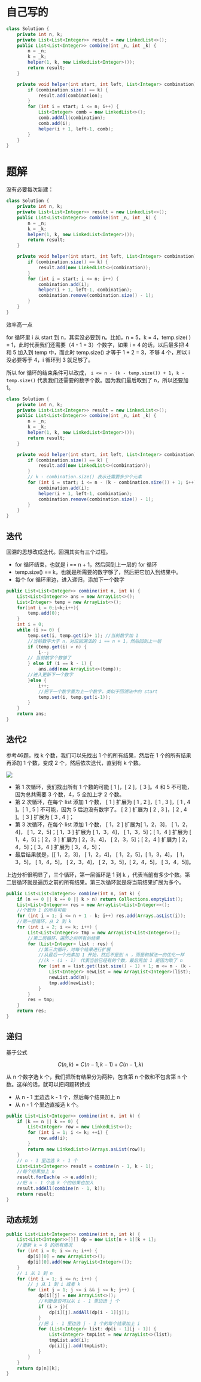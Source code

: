 # 自己写的

```java
class Solution {
    private int n, k;
    private List<List<Integer>> result = new LinkedList<>();
    public List<List<Integer>> combine(int _n, int _k) {
        n = _n;
        k = _k;
        helper(1, k, new LinkedList<Integer>());
        return result;
    }

    private void helper(int start, int left, List<Integer> combination) {
        if (combination.size() == k) {
            result.add(combination);
        }
        for (int i = start; i <= n; i++) {
            List<Integer> comb = new LinkedList<>();
            comb.addAll(combination);
            comb.add(i);
            helper(i + 1, left-1, comb);
        }
    }
}
```

# 题解

没有必要每次新建：

```java
class Solution {
    private int n, k;
    private List<List<Integer>> result = new LinkedList<>();
    public List<List<Integer>> combine(int _n, int _k) {
        n = _n;
        k = _k;
        helper(1, k, new LinkedList<Integer>());
        return result;
    }

    private void helper(int start, int left, List<Integer> combination) {
        if (combination.size() == k) {
            result.add(new LinkedList<>(combination));
        }
        for (int i = start; i <= n; i++) {
            combination.add(i);
            helper(i + 1, left-1, combination);
            combination.remove(combination.size() - 1);
        }
    }
}
```

效率高一点

for 循环里 i 从 start 到 n，其实没必要到 n。比如，n = 5，k = 4，temp.size( ) = 1，此时代表我们还需要（4 - 1 = 3）个数字，如果 i = 4 的话，以后最多把 4 和 5 加入到 temp 中，而此时 temp.size() 才等于 1 + 2 = 3，不够 4 个，所以 i 没必要等于 4，i 循环到 3 就足够了。

所以 for 循环的结束条件可以改成， `i <= n - (k - temp.size()) + 1`，`k - temp.size()` 代表我们还需要的数字个数。因为我们最后取到了 n，所以还要加 1。

```java
class Solution {
    private int n, k;
    private List<List<Integer>> result = new LinkedList<>();
    public List<List<Integer>> combine(int _n, int _k) {
        n = _n;
        k = _k;
        helper(1, k, new LinkedList<Integer>());
        return result;
    }

    private void helper(int start, int left, List<Integer> combination) {
        if (combination.size() == k) {
            result.add(new LinkedList<>(combination));
        }
        // k - combination.size() 表示还需要多少个元素
        for (int i = start; i <= n - (k - combination.size()) + 1; i++) {
            combination.add(i);
            helper(i + 1, left-1, combination);
            combination.remove(combination.size() - 1);
        }
    }
}
```

## 迭代

回溯的思想改成迭代。回溯其实有三个过程。
- for 循环结束，也就是 i == n + 1，然后回到上一层的 for 循环
- temp.size() == k，也就是所需要的数字够了，然后把它加入到结果中。
- 每个 for 循环里边，进入递归，添加下一个数字

```java
public List<List<Integer>> combine(int n, int k) {
    List<List<Integer>> ans = new ArrayList<>();
    List<Integer> temp = new ArrayList<>();
    for(int i = 0;i<k;i++){
        temp.add(0);
    }
    int i = 0;
    while (i >= 0) {
        temp.set(i, temp.get(i)+ 1); //当前数字加 1
        //当前数字大于 n，对应回溯法的 i == n + 1，然后回到上一层
        if (temp.get(i) > n) {
            i--;
        // 当前数字个数够了
        } else if (i == k - 1) { 
            ans.add(new ArrayList<>(temp));
        //进入更新下一个数字
        }else {
            i++;
            //把下一个数字置为上一个数字，类似于回溯法中的 start
            temp.set(i, temp.get(i-1));
        }
    }
    return ans;
}
```

## 迭代2

参考46题，找 k 个数，我们可以先找出 1 个的所有结果，然后在 1 个的所有结果再添加 1 个数，变成 2 个，然后依次迭代，直到有 k 个数。

![](../images/77-1.jpg)
- 第 1 次循环，我们找出所有 1 个数的可能 [ 1 ]，[ 2 ]，[ 3 ]。4 和 5 不可能，因为总共需要 3 个数，4，5 全加上才 2 个数。
- 第 2 次循环，在每个 list 添加 1 个数， [ 1 ] 扩展为 [ 1 , 2 ]，[ 1 , 3 ]，[ 1 , 4 ]。[ 1 , 5 ] 不可能，因为 5 后边没有数字了。 [ 2 ] 扩展为 [ 2 , 3 ]，[ 2 , 4 ]。[ 3 ] 扩展为 [ 3 , 4 ]；
- 第 3 次循环，在每个 list 添加 1 个数， [ 1，2 ] 扩展为[ 1，2，3]， [ 1，2，4]， [ 1，2，5]；[ 1，3 ] 扩展为 [ 1，3，4]， [ 1，3，5]；[ 1，4 ] 扩展为 [ 1，4，5]；[ 2，3 ] 扩展为 [ 2，3，4]， [ 2，3，5]；[ 2，4 ] 扩展为 [ 2，4，5]；[ 3，4 ] 扩展为 [ 3，4，5]；
- 最后结果就是，[[ 1，2，3]， [ 1，2，4]， [ 1，2，5]，[ 1，3，4]， [ 1，3，5]， [ 1，4，5]， [ 2，3，4]， [ 2，3，5]，[ 2，4，5]， [ 3，4，5]]。

上边分析很明显了，三个循环，第一层循环是 1 到 k ，代表当前有多少个数。第二层循环就是遍历之前的所有结果。第三次循环就是将当前结果扩展为多个。
```java
public List<List<Integer>> combine(int n, int k) {
    if (n == 0 || k == 0 || k > n) return Collections.emptyList();
    List<List<Integer>> res = new ArrayList<List<Integer>>();
    //个数为 1 的所有可能
    for (int i = 1; i <= n + 1 - k; i++) res.add(Arrays.asList(i));
    //第一层循环，从 2 到 k
    for (int i = 2; i <= k; i++) {
        List<List<Integer>> tmp = new ArrayList<List<Integer>>();
        //第二层循环，遍历之前所有的结果
        for (List<Integer> list : res) {
            //第三次循环，对每个结果进行扩展
            //从最后一个元素加 1 开始，然后不是到 n ，而是和解法一的优化一样
            //(k - (i - 1） 代表当前已经有的个数，最后再加 1 是因为取了 n
            for (int m = list.get(list.size() - 1) + 1; m <= n - (k - (i - 1)) + 1; m++) {
                List<Integer> newList = new ArrayList<Integer>(list);
                newList.add(m);
                tmp.add(newList);
            }
        }
        res = tmp;
    }
    return res;
}
```

## 递归

基于公式

```math
C ( n, k ) = C ( n - 1, k - 1) + C ( n - 1, k ) 
```

从 n 个数字选 k 个，我们把所有结果分为两种，包含第 n 个数和不包含第 n 个数。这样的话，就可以把问题转换成
- 从 n - 1 里边选 k - 1 个，然后每个结果加上 n
- 从 n - 1 个里边直接选 k 个。

```java
public List<List<Integer>> combine(int n, int k) {
    if (k == n || k == 0) {
        List<Integer> row = new LinkedList<>();
        for (int i = 1; i <= k; ++i) {
            row.add(i);
        }
        return new LinkedList<>(Arrays.asList(row));
    }
    // n - 1 里边选 k - 1 个
    List<List<Integer>> result = combine(n - 1, k - 1);
    //每个结果加上 n
    result.forEach(e -> e.add(n));
    //把 n - 1 个选 k 个的结果也加入
    result.addAll(combine(n - 1, k));
    return result;
}
```

## 动态规划

```java
public List<List<Integer>> combine(int n, int k) { 
    List<List<Integer>>[][] dp = new List[n + 1][k + 1];
    //更新 k = 0 的所有情况
    for (int i = 0; i <= n; i++) {
        dp[i][0] = new ArrayList<>();
        dp[i][0].add(new ArrayList<Integer>());
    }
    // i 从 1 到 n
    for (int i = 1; i <= n; i++) {
        // j 从 1 到 i 或者 k
        for (int j = 1; j <= i && j <= k; j++) { 
            dp[i][j] = new ArrayList<>();
            //判断是否可以从 i - 1 里边选 j 个
            if (i > j){
                dp[i][j].addAll(dp[i - 1][j]);
            } 
            //把 i - 1 里边选 j - 1 个的每个结果加上 i
            for (List<Integer> list: dp[i - 1][j - 1]) {
                List<Integer> tmpList = new ArrayList<>(list);
                tmpList.add(i);
                dp[i][j].add(tmpList);
            } 
        }
    }
    return dp[n][k];
}
```
